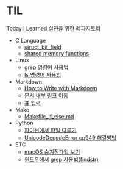 # TIL
Today I Learned 실천을 위한 레파지토리

- C Language
  - [struct_bit_field](https://github.com/lyw1217/TIL/blob/main/C%20Language/struct_bit_field.md)
  - [shared memory functions](https://github.com/lyw1217/TIL/blob/main/C%20Language/shared_memory_functions.md)
- Linux
  - [grep 명령어 사용법](https://github.com/lyw1217/TIL/blob/main/Linux/grep_%EB%AA%85%EB%A0%B9%EC%96%B4_%EC%82%AC%EC%9A%A9%EB%B2%95.md)
  - [ls 명령어 사용법](https://github.com/lyw1217/TIL/blob/main/Linux/ls_%EB%AA%85%EB%A0%B9%EC%96%B4_%EC%82%AC%EC%9A%A9%EB%B2%95.md)
- Markdown
  - [How to Write with Markdown](https://github.com/lyw1217/TIL/blob/main/Markdown/How_to_Write_with_Markdown.md)
  - [문서 내부 링크 이동](https://github.com/lyw1217/TIL/blob/main/Markdown/%EB%AC%B8%EC%84%9C%20%EB%82%B4%EB%B6%80%20%EB%A7%81%ED%81%AC%20%EC%9D%B4%EB%8F%99.md)
  - [표 입력](https://github.com/lyw1217/TIL/blob/main/Markdown/%ED%91%9C_%EC%9E%85%EB%A0%A5.md)
- Make
  - [Makefile_if_else.md](https://github.com/lyw1217/TIL/blob/main/Make/Makefile_if_else.md)
- Python
  - [파이썬에서 파일 다루기](https://github.com/lyw1217/TIL/blob/main/Python/%ED%8C%8C%EC%9D%B4%EC%8D%AC%EC%97%90%EC%84%9C%20%ED%8C%8C%EC%9D%BC%20%EB%8B%A4%EB%A3%A8%EA%B8%B0.md)
  - [UnicodeDecodeError cp949 해결방법](https://github.com/lyw1217/TIL/blob/main/Python/UnicodeDecodeError_cp949_%ED%95%B4%EA%B2%B0%EB%B0%A9%EB%B2%95%20.md)
- ETC
  - [macOS 숨겨진파일 보기](https://github.com/lyw1217/TIL/blob/main/ETC/macOS_%EC%88%A8%EA%B2%A8%EC%A7%84%ED%8C%8C%EC%9D%BC_%EB%B3%B4%EA%B8%B0.md)
  - [윈도우에서 grep 사용법(findstr)](https://github.com/lyw1217/TIL/blob/main/ETC/%EC%9C%88%EB%8F%84%EC%9A%B0%EC%97%90%EC%84%9C_grep_%EC%82%AC%EC%9A%A9%EB%B2%95(findstr).md)